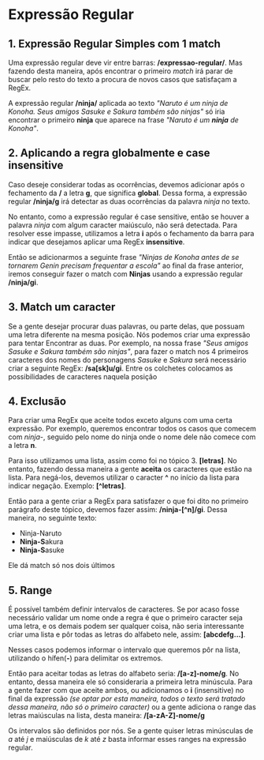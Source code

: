 # Expressão Regular

## 1. Expressão Regular Simples com 1 match

Uma expressão regular deve vir entre barras: **/expressao-regular/**. Mas fazendo desta maneira, após encontrar o primeiro *match* irá parar de buscar pelo resto do texto a procura de novos casos que satisfaçam a RegEx. 

A expressão regular **/ninja/** aplicada ao texto *"Naruto é um ninja de Konoha. Seus amigos Sasuke e Sakura também são ninjas"* só iria encontrar o primeiro **ninja** que aparece na frase *"Naruto é um **ninja** de Konoha"*.

## 2. Aplicando a regra globalmente e case insensitive

Caso deseje considerar todas as ocorrências, devemos adicionar após o fechamento da **/** a letra **g**, que significa **global**. Dessa forma, a expressão regular **/ninja/g** irá detectar as duas ocorrências da palavra *ninja* no texto.

No entanto, como a expressão regular é case sensitive, então se houver a palavra *ninja* com algum caracter maiúsculo, não será detectada. Para resolver esse impasse, utilizamos a letra **i** após o fechamento da barra para indicar que desejamos aplicar uma RegEx **insensitive**.

Então se adicionarmos a seguinte frase *"Ninjas de Konoha antes de se tornarem Genin precisam frequentar a escola"* ao final da frase anterior, iremos conseguir fazer o match com **Ninjas** usando a expressão regular **/ninja/gi**.

## 3. Match um caracter

Se a gente desejar procurar duas palavras, ou parte delas, que possuam uma letra diferente na mesma posição. Nós podemos criar uma expressão para tentar Encontrar as duas. Por exemplo, na nossa frase *"Seus amigos Sasuke e Sakura também são ninjas"*, para fazer o match nos 4 primeiros caracteres dos nomes do personagens *Sasuke* e *Sakura* será necessário criar a seguinte RegEx: **/sa[sk]u/gi**. Entre os colchetes colocamos as possibilidades de caracteres naquela posição

## 4. Exclusão

Para criar uma RegEx que aceite todos exceto alguns com uma certa expressão. Por exemplo, queremos encontrar todos os casos que comecem com *ninja-*, seguido pelo nome do ninja onde o nome dele não comece com a letra **n**.

Para isso utilizamos uma lista, assim como foi no tópico 3. **[letras]**. No entanto, fazendo dessa maneira a gente **aceita** os caracteres que estão na lista. Para negá-los, devemos utilizar o caracter **^** no início da lista para indicar negação. Exemplo: **[^letras]**.

Então para a gente criar a RegEx para satisfazer o que foi dito no primeiro parágrafo deste tópico, devemos fazer assim: **/ninja-[^n]/gi**. Dessa maneira, no seguinte texto:

* Ninja-Naruto
* **Ninja-S**akura
* **Ninja-S**asuke

Ele dá match só nos dois últimos


## 5. Range

É possível também definir intervalos de caracteres. Se por acaso fosse necessário validar um nome onde a regra é que o primeiro caracter seja uma letra, e os demais podem ser qualquer coisa, não seria interessante criar uma lista e pôr todas as letras do alfabeto nele, assim: **[abcdefg...]**.

Nesses casos podemos informar o intervalo que queremos pôr na lista, utilizando o hífen(**-**) para delimitar os extremos.

Então para aceitar todas as letras do alfabeto seria: **/[a-z]-nome/g**. No entanto, dessa maneira ele só consideraria a primeira letra minúscula. Para a gente fazer com que aceite ambos, ou adicionamos o **i** (insensitive) no final da expressão *(se optar por esta maneira, todos o texto será tratado dessa maneira, não só o primeiro caracter)* ou a gente adiciona o range das letras maiúsculas na lista, desta maneira: **/[a-zA-Z]-nome/g**

Os intervalos são definidos por nós. Se a gente quiser letras minúsculas de *a* até *j* e maiúsculas de *k* até *z* basta informar esses ranges na expressão regular.
